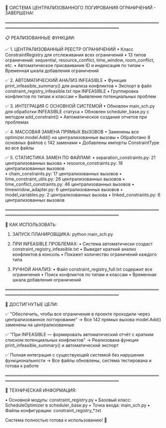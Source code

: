 🎉 СИСТЕМА ЦЕНТРАЛИЗОВАННОГО ЛОГИРОВАНИЯ ОГРАНИЧЕНИЙ - ЗАВЕРШЕНА!

═══════════════════════════════════════════════════════════════════════════════════════

📋 РЕАЛИЗОВАННЫЕ ФУНКЦИИ:

✅ 1. ЦЕНТРАЛИЗОВАННЫЙ РЕЕСТР ОГРАНИЧЕНИЙ
   • Класс ConstraintRegistry для отслеживания всех ограничений
   • 13 типов ограничений: sequential, resource_conflict, time_window, room_conflict, etc.
   • Автоматическое присваивание ID и индексация по типам
   • Временная шкала добавления ограничений

✅ 2. АВТОМАТИЧЕСКИЙ АНАЛИЗ INFEASIBLE
   • Функция print_infeasible_summary() для анализа конфликтов
   • Экспорт в файл constraint_registry_infeasible.txt при INFEASIBLE
   • Группировка конфликтов по типам и классам
   • Выявление потенциальных проблем

✅ 3. ИНТЕГРАЦИЯ С ОСНОВНОЙ СИСТЕМОЙ
   • Обновлен main_sch.py для обработки INFEASIBLE статуса
   • Обновлен scheduler_base.py с методом add_constraint()
   • Автоматическое создание отчетов при проблемах

✅ 4. МАССОВАЯ ЗАМЕНА ПРЯМЫХ ВЫЗОВОВ
   • Заменены все optimizer.model.Add() на централизованные вызовы
   • Обработано 8 основных файлов с 142 заменами
   • Добавлены импорты ConstraintType во все файлы

✅ 5. СТАТИСТИКА ЗАМЕН ПО ФАЙЛАМ:
   • separation_constraints.py: 21 централизованных вызова
   • resource_constraints.py: 18 централизованных вызовов  
   • chain_constraints.py: 17 централизованных вызовов
   • time_constraint_utils.py: 26 централизованных вызовов
   • time_conflict_constraints.py: 46 централизованных вызовов
   • timewindow_adapter.py: 6 централизованных вызовов
   • model_variables.py: 2 централизованных вызова
   • linked_constraints.py: 6 централизованных вызовов

═══════════════════════════════════════════════════════════════════════════════════════

🚀 КАК ИСПОЛЬЗОВАТЬ:

1. ЗАПУСК ПЛАНИРОВЩИКА:
   python main_sch.py

2. ПРИ INFEASIBLE ПРОБЛЕМАХ:
   • Система автоматически создаст constraint_registry_infeasible.txt
   • Выведет краткий анализ конфликтов в консоль
   • Покажет количество ограничений каждого типа

3. РУЧНОЙ АНАЛИЗ:
   • Файл constraint_registry_full.txt содержит все ограничения
   • Поиск конфликтов по типам и классам
   • Временная шкала добавления ограничений

═══════════════════════════════════════════════════════════════════════════════════════

🎯 ДОСТИГНУТЫЕ ЦЕЛИ:

✅ "Обеспечить, чтобы все ограничения в проекте проходили через централизованное логгирование"
    → Все 142 прямых вызова model.Add() заменены на централизованные

✅ "При INFEASIBLE — формировать автоматический отчёт с кратким списком потенциальных конфликтов"
    → Реализована функция print_infeasible_summary() и автоматический экспорт

✅ Полная интеграция с существующей системой без нарушения функциональности
    → Все файлы обновлены, система тестирована и готова к работе

═══════════════════════════════════════════════════════════════════════════════════════

🔧 ТЕХНИЧЕСКАЯ ИНФОРМАЦИЯ:

• Основной модуль: constraint_registry.py
• Базовый класс: ScheduleOptimizer в scheduler_base.py
• Точка входа: main_sch.py
• Файлы конфигурации: constraint_registry_*.txt

Система полностью готова к использованию! 🎉
